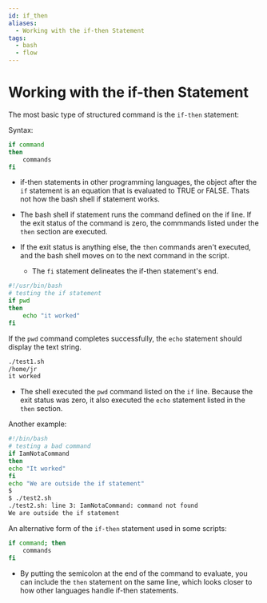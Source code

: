 ```yaml
---
id: if_then
aliases:
  - Working with the if-then Statement
tags:
  - bash
  - flow
---
```


# Working with the if-then Statement

The most basic type of structured command is the `if-then` statement:

Syntax:

```bash
if command
then
    commands
fi
```

- if-then statements in other programming languages, the object after the `if`
  statement is an equation that is evaluated to TRUE or FALSE. Thats not how the
  bash shell if statement works.

- The bash shell if statement runs the command defined on the if line. If the
  exit status of the command is zero, the commmands listed under the `then`
  section are executed.

- If the exit status is anything else, the `then` commands aren't executed, and
  the bash shell moves on to the next command in the script.

  - The `fi` statement delineates the if-then statement's end.

```bash
#!/usr/bin/bash
# testing the if statement
if pwd
then
    echo "it worked"
fi
```

If the `pwd` command completes successfully, the `echo` statement should display
the text string.

```bash
./test1.sh
/home/jr
it worked
```

- The shell executed the `pwd` command listed on the `if` line. Because the exit
  status was zero, it also executed the `echo` statement listed in the `then`
  section.

Another example:

```bash
#!/bin/bash
# testing a bad command
if IamNotaCommand
then
echo "It worked"
fi
echo "We are outside the if statement"
$
$ ./test2.sh
./test2.sh: line 3: IamNotaCommand: command not found
We are outside the if statement
```

An alternative form of the `if-then` statement used in some scripts:

```bash
if command; then
    commands
fi
```

- By putting the semicolon at the end of the command to evaluate, you can
  include the `then` statement on the same line, which looks closer to how other
  languages handle if-then statements.
